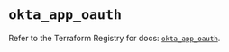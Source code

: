 # `okta_app_oauth`

Refer to the Terraform Registry for docs: [`okta_app_oauth`](https://registry.terraform.io/providers/okta/okta/4.11.0/docs/resources/app_oauth).

